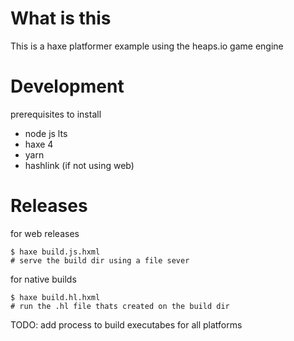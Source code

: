# What is this

This is a haxe platformer example using the heaps.io game engine

# Development
prerequisites to install
- node js lts
- haxe 4
- yarn
- hashlink (if not using web)

# Releases
for web releases
```
$ haxe build.js.hxml
# serve the build dir using a file sever
```


for native builds
```
$ haxe build.hl.hxml
# run the .hl file thats created on the build dir
```

TODO: add process to build executabes for all platforms